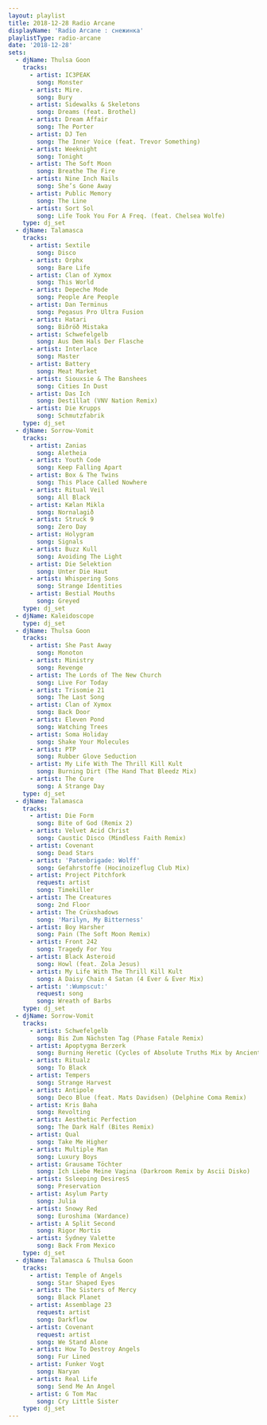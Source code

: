 ```yaml
---
layout: playlist
title: 2018-12-28 Radio Arcane
displayName: 'Radio Arcane : снежинка'
playlistType: radio-arcane
date: '2018-12-28'
sets:
  - djName: Thulsa Goon
    tracks:
      - artist: IC3PEAK
        song: Monster
      - artist: Mire.
        song: Bury
      - artist: Sidewalks & Skeletons
        song: Dreams (feat. Brothel)
      - artist: Dream Affair
        song: The Porter
      - artist: DJ Ten
        song: The Inner Voice (feat. Trevor Something)
      - artist: Weeknight
        song: Tonight
      - artist: The Soft Moon
        song: Breathe The Fire
      - artist: Nine Inch Nails
        song: She’s Gone Away
      - artist: Public Memory
        song: The Line
      - artist: Sort Sol
        song: Life Took You For A Freq. (feat. Chelsea Wolfe)
    type: dj_set
  - djName: Talamasca
    tracks:
      - artist: Sextile
        song: Disco
      - artist: Orphx
        song: Bare Life
      - artist: Clan of Xymox
        song: This World
      - artist: Depeche Mode
        song: People Are People
      - artist: Dan Terminus
        song: Pegasus Pro Ultra Fusion
      - artist: Hatari
        song: Biðröð Mistaka
      - artist: Schwefelgelb
        song: Aus Dem Hals Der Flasche
      - artist: Interlace
        song: Master
      - artist: Battery
        song: Meat Market
      - artist: Siouxsie & The Banshees
        song: Cities In Dust
      - artist: Das Ich
        song: Destillat (VNV Nation Remix)
      - artist: Die Krupps
        song: Schmutzfabrik
    type: dj_set
  - djName: Sorrow-Vomit
    tracks:
      - artist: Zanias
        song: Aletheia
      - artist: Youth Code
        song: Keep Falling Apart
      - artist: Box & The Twins
        song: This Place Called Nowhere
      - artist: Ritual Veil
        song: All Black
      - artist: Kælan Mikla
        song: Nornalagið
      - artist: Struck 9
        song: Zero Day
      - artist: Holygram
        song: Signals
      - artist: Buzz Kull
        song: Avoiding The Light
      - artist: Die Selektion
        song: Unter Die Haut
      - artist: Whispering Sons
        song: Strange Identities
      - artist: Bestial Mouths
        song: Greyed
    type: dj_set
  - djName: Kaleidoscope
    type: dj_set
  - djName: Thulsa Goon
    tracks:
      - artist: She Past Away
        song: Monoton
      - artist: Ministry
        song: Revenge
      - artist: The Lords of The New Church
        song: Live For Today
      - artist: Trisomie 21
        song: The Last Song
      - artist: Clan of Xymox
        song: Back Door
      - artist: Eleven Pond
        song: Watching Trees
      - artist: Soma Holiday
        song: Shake Your Molecules
      - artist: PTP
        song: Rubber Glove Seduction
      - artist: My Life With The Thrill Kill Kult
        song: Burning Dirt (The Hand That Bleedz Mix)
      - artist: The Cure
        song: A Strange Day
    type: dj_set
  - djName: Talamasca
    tracks:
      - artist: Die Form
        song: Bite of God (Remix 2)
      - artist: Velvet Acid Christ
        song: Caustic Disco (Mindless Faith Remix)
      - artist: Covenant
        song: Dead Stars
      - artist: 'Patenbrigade: Wolff'
        song: Gefahrstoffe (Hocinoizeflug Club Mix)
      - artist: Project Pitchfork
        request: artist
        song: Timekiller
      - artist: The Creatures
        song: 2nd Floor
      - artist: The Crüxshadows
        song: 'Marilyn, My Bitterness'
      - artist: Boy Harsher
        song: Pain (The Soft Moon Remix)
      - artist: Front 242
        song: Tragedy For You
      - artist: Black Asteroid
        song: Howl (feat. Zola Jesus)
      - artist: My Life With The Thrill Kill Kult
        song: A Daisy Chain 4 Satan (4 Ever & Ever Mix)
      - artist: ':Wumpscut:'
        request: song
        song: Wreath of Barbs
    type: dj_set
  - djName: Sorrow-Vomit
    tracks:
      - artist: Schwefelgelb
        song: Bis Zum Nächsten Tag (Phase Fatale Remix)
      - artist: Apoptygma Berzerk
        song: Burning Heretic (Cycles of Absolute Truths Mix by Ancient Methods)
      - artist: Ritualz
        song: To Black
      - artist: Tempers
        song: Strange Harvest
      - artist: Antipole
        song: Deco Blue (feat. Mats Davidsen) (Delphine Coma Remix)
      - artist: Kris Baha
        song: Revolting
      - artist: Aesthetic Perfection
        song: The Dark Half (Bites Remix)
      - artist: Qual
        song: Take Me Higher
      - artist: Multiple Man
        song: Luxury Boys
      - artist: Grausame Töchter
        song: Ich Liebe Meine Vagina (Darkroom Remix by Ascii Disko)
      - artist: Ssleeping DesiresS
        song: Preservation
      - artist: Asylum Party
        song: Julia
      - artist: Snowy Red
        song: Euroshima (Wardance)
      - artist: A Split Second
        song: Rigor Mortis
      - artist: Sydney Valette
        song: Back From Mexico
    type: dj_set
  - djName: Talamasca & Thulsa Goon
    tracks:
      - artist: Temple of Angels
        song: Star Shaped Eyes
      - artist: The Sisters of Mercy
        song: Black Planet
      - artist: Assemblage 23
        request: artist
        song: Darkflow
      - artist: Covenant
        request: artist
        song: We Stand Alone
      - artist: How To Destroy Angels
        song: Fur Lined
      - artist: Funker Vogt
        song: Naryan
      - artist: Real Life
        song: Send Me An Angel
      - artist: G Tom Mac
        song: Cry Little Sister
    type: dj_set
---
```

